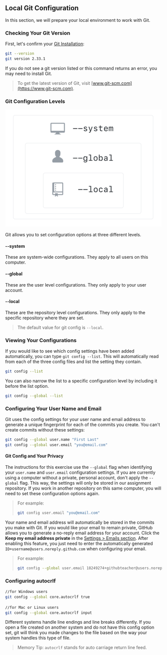 ## Local Git Configuration

In this section, we will prepare your local environment to work with Git.

### Checking Your Git Version

First, let's confirm your [Git Installation](https://git-scm.com/downloads):

```sh
git --version
git version 2.33.1
```

If you do not see a git version listed or this command returns an error, you may need to install Git.

> To get the latest version of Git, visit [www.git-scm.com](https://www.git-scm.com).

### Git Configuration Levels

![Git Configuration Levels](./img/config-levels.png)

Git allows you to set configuration options at three different levels.

#### --system

These are system-wide configurations. They apply to all users on this computer.

#### --global

These are the user level configurations. They only apply to your user account.

#### --local

These are the repository level configurations. They only apply to the specific repository where they are set.

> The default value for git config is `--local`.

### Viewing Your Configurations

If you would like to see which config settings have been added automatically, you can type `git config --list`. This will automatically read from each of the three config files and list the setting they contain.

```sh
git config --list
```

You can also narrow the list to a specific configuration level by including it before the list option.

```sh
git config --global --list
```

### Configuring Your User Name and Email

Git uses the config settings for your user name and email address to generate a unique fingerprint for each of the commits you create. You can't create commits without these settings:

```sh
git config --global user.name "First Last"
git config --global user.email "you@email.com"
```

#### Git Config and Your Privacy

The instructions for this exercise use the `--global` flag when identifying your `user.name` and `user.email` configuration settings. If you are currently using a computer without a private, personal account, don't apply the `--global` flag. This way, the settings will only be stored in our assignment repository. If you work in another repository on this same computer, you will need to set these configuration options again.

> For example:
>
> ```sh
> git config user.email "you@email.com"
>```

Your name and email address will automatically be stored in the commits you make with Git. If you would like your email to remain private, GitHub allows you to generate a no-reply email address for your account. Click the **Keep my email address private** in the [Settings > Emails section](https://github.com/settings/emails). After enabling this feature, you just need to enter the automatically generated `ID+username@users.noreply.github.com` when configuring your email.

> For example:
>
> ```sh
> git config --global user.email 18249274+githubteacher@users.noreply.github.com
> ```

### Configuring autocrlf

```sh
//for Windows users
git config --global core.autocrlf true

//for Mac or Linux users
git config --global core.autocrlf input
```

Different systems handle line endings and line breaks differently. If you open a file created on another system and do not have this config option set, git will think you made changes to the file based on the way your system handles this type of file.

> Memory Tip: `autocrlf` stands for auto carriage return line feed.

